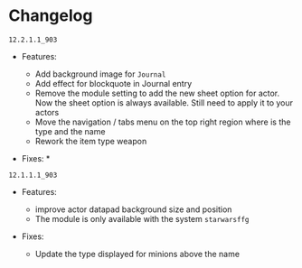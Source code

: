 # Changelog

`12.2.1.1_903`

* Features:
  * Add background image for `Journal`
  * Add effect for blockquote in Journal entry
  * Remove the module setting to add the new sheet option for actor. Now the sheet option is always available. Still need to apply it to your actors
  * Move the navigation / tabs menu on the top right region where is the type and the name
  * Rework the item type weapon
  
* Fixes:
  * 
  
  
`12.1.1.1_903`

* Features:
  * improve actor datapad background size and position
  * The module is only available with the system `starwarsffg`
  
* Fixes:
  * Update the type displayed for minions above the name
  